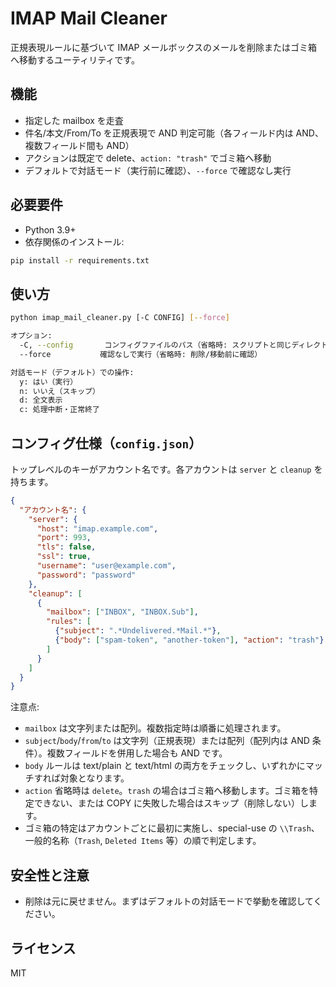 # IMAP Mail Cleaner

正規表現ルールに基づいて IMAP メールボックスのメールを削除またはゴミ箱へ移動するユーティリティです。

## 機能

- 指定した mailbox を走査
- 件名/本文/From/To を正規表現で AND 判定可能（各フィールド内は AND、複数フィールド間も AND）
- アクションは既定で delete、`action: "trash"` でゴミ箱へ移動
- デフォルトで対話モード（実行前に確認）、`--force` で確認なし実行

## 必要要件

- Python 3.9+
- 依存関係のインストール:

```bash
pip install -r requirements.txt
```

## 使い方

```bash
python imap_mail_cleaner.py [-C CONFIG] [--force]

オプション:
  -C, --config       コンフィグファイルのパス（省略時: スクリプトと同じディレクトリの config.json）
  --force           確認なしで実行（省略時: 削除/移動前に確認）

対話モード（デフォルト）での操作:
  y: はい（実行）
  n: いいえ（スキップ）
  d: 全文表示
  c: 処理中断・正常終了
```

## コンフィグ仕様（`config.json`）

トップレベルのキーがアカウント名です。各アカウントは `server` と `cleanup` を持ちます。

```json
{
  "アカウント名": {
    "server": {
      "host": "imap.example.com",
      "port": 993,
      "tls": false,
      "ssl": true,
      "username": "user@example.com",
      "password": "password"
    },
    "cleanup": [
      {
        "mailbox": ["INBOX", "INBOX.Sub"],
        "rules": [
          {"subject": ".*Undelivered.*Mail.*"},
          {"body": ["spam-token", "another-token"], "action": "trash"}
        ]
      }
    ]
  }
}
```

注意点:

- `mailbox` は文字列または配列。複数指定時は順番に処理されます。
- `subject`/`body`/`from`/`to` は文字列（正規表現）または配列（配列内は AND 条件）。複数フィールドを併用した場合も AND です。
- `body` ルールは text/plain と text/html の両方をチェックし、いずれかにマッチすれば対象となります。
- `action` 省略時は `delete`。`trash` の場合はゴミ箱へ移動します。ゴミ箱を特定できない、または COPY に失敗した場合はスキップ（削除しない）します。
- ゴミ箱の特定はアカウントごとに最初に実施し、special-use の `\\Trash`、一般的名称（`Trash`, `Deleted Items` 等）の順で判定します。

## 安全性と注意

- 削除は元に戻せません。まずはデフォルトの対話モードで挙動を確認してください。

## ライセンス

MIT
